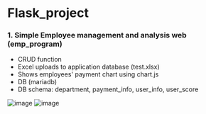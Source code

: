 # Flask_project

### 1. Simple Employee management and analysis web (emp_program)
- CRUD function
- Excel uploads to application database (test.xlsx)
- Shows employees' payment chart using chart.js
- DB (mariadb)
- DB schema: department, payment_info, user_info, user_score

![image](https://user-images.githubusercontent.com/50603209/137065517-5f7cc880-cfc1-4e99-a7c5-5420346df329.png)
![image](https://user-images.githubusercontent.com/50603209/137065385-e65c428b-b621-4e43-9f70-5037c13d487b.png)

